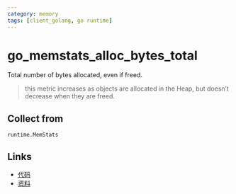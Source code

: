 ```yaml
---
category: memory
tags: [client_golang, go runtime]
---
```

# go_memstats_alloc_bytes_total

Total number of bytes allocated, even if freed.

> this metric increases as objects are allocated in the Heap, but doesn’t decrease when they are freed.

## Collect from

`runtime.MemStats`

## Links

- [代码](https://github.com/prometheus/client_golang/blob/master/prometheus/go_collector.go#L102)
- [资料](https://povilasv.me/prometheus-go-metrics/#)

